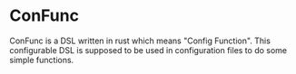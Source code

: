 # ConFunc
ConFunc is a DSL written in rust which means "Config Function".
This configurable DSL is supposed to be used in configuration files to do some simple functions.

